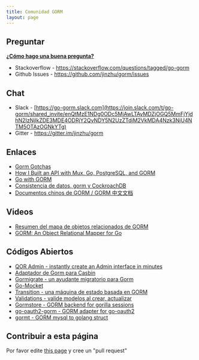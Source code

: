 ```yaml
---
title: Comunidad GORM
layout: page
---
```


## Preguntar

**[¿Cómo hago una buena pregunta?](https://stackoverflow.com/help/how-to-ask)**

* Stackoverflow - <https://stackoverflow.com/questions/tagged/go-gorm>
* Github Issues - <https://github.com/jinzhu/gorm/issues>

## Chat

* Slack - [https://go-gorm.slack.com](https://join.slack.com/t/go-gorm/shared_invite/enQtMzE1NDg0ODc5MjAwLTAyMDZjOGQ5MmFjYjdhN2IzNjlkZDE3MDE4ODRjY2QyNDY5N2UzZTdjM2VkMDA4Nzk3NjU4NTM5OTAzOGNkYTg)
* Gitter - <https://gitter.im/jinzhu/gorm>

## Enlaces

* [Gorm Gotchas](https://blog.depado.eu/post/gorm-gotchas)
* [How I Built an API with Mux, Go, PostgreSQL, and GORM](https://dev.to/aspittel/how-i-built-an-api-with-mux-go-postgresql-and-gorm-5ah8)
* [Go with GORM](http://mindbowser.com/golang-go-with-gorm-2/)
* [Consistencia de datos, gorm y CockroachDB](http://callistaenterprise.se/blogg/teknik/2018/02/14/go-blog-series-part13/)
* [Documentos chinos de GORM / GORM 中文文档](https://jasperxu.github.io/gorm-zh/)

## Videos

* [Resumen del mapa de objetos relacionados de GORM](https://www.youtube.com/watch?v=nVD9acHituc)
* [GORM: An Object Relational Mapper for Go](https://www.pluralsight.com/courses/gorm-go-object-relational-mapper)

## Códigos Abiertos

* [QOR Admin - instantly create an Admin interface in minutes](http://getqor.com)
* [Adaptador de Gorm para Casbin](https://github.com/casbin/gorm-adapter)
* [Gormigrate - un ayudante migratorio para Gorm](https://github.com/go-gormigrate/gormigrate)
* [Go-Mocket](https://github.com/Selvatico/go-mocket)
* [Transition - una máquina de estado basada en GORM](https://github.com/qor/transition)
* [Validations - valide modelos al crear, actualizar](https://github.com/qor/validations)
* [Gormstore - GORM backend for gorilla sessions](https://github.com/wader/gormstore)
* [go-oauth2-gorm - GORM adapter for go-oauth2](https://github.com/techknowlogick/go-oauth2-gorm)
* [gormt - GORM mysql to golang struct](https://github.com/xie1xiao1jun/gormt)

## Contribuir a esta página

Por favor edite [this page](https://github.com/jinzhu/gorm.io/edit/master/pages/community.md) y cree un "pull request"
